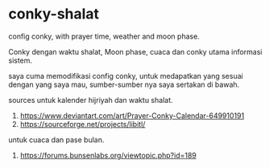 # conky-shalat
config conky, with prayer time, weather and moon phase.

Conky dengan waktu shalat, Moon phase, cuaca dan conky utama informasi sistem.

saya cuma memodifikasi config conky, untuk medapatkan yang sesuai dengan yang saya mau, sumber-sumber nya saya sertakan di bawah.

sources 
untuk kalender hijriyah dan waktu shalat.
1. https://www.deviantart.com/art/Prayer-Conky-Calendar-649910191
2. https://sourceforge.net/projects/libitl/

untuk cuaca dan pase bulan.
1. https://forums.bunsenlabs.org/viewtopic.php?id=189
